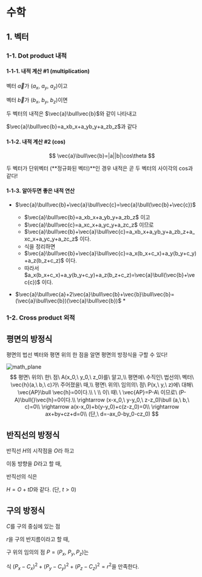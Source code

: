 # 수학

## 1. 벡터

### 1-1. Dot product 내적

#### 1-1-1. 내적 계산 #1 (multiplication)

벡터 $\vec{a}​$가 $(a_x,\ a_y,\ a_z)​$이고

벡터 $\vec{b}​$가 $(b_x,\ b_y,\ b_z)​$이면

두 벡터의 내적은 $\vec{a}\bull\vec{b}​$와 같이 나타내고

 $\vec{a}\bull\vec{b}=a_xb_x+a_yb_y+a_zb_z​$과 같다



#### 1-1-2. 내적 계산 #2 (cos)

$$
\vec{a}\bull\vec{b}=|a||b|\cos\theta
$$

두 벡터가 단위벡터 (**정규화된 벡터)**인 경우 내적은 곧 두 벡터의 사이각의 cos과 같다!



#### 1-1-3. 알아두면 좋은 내적 연산

* $\vec{a}\bull\vec{b}+\vec{a}\bull\vec{c}=\vec{a}\bull(\vec{b}+\vec{c})​$
  * $\vec{a}\bull\vec{b}=a_xb_x+a_yb_y+a_zb_z$ 이고
  * $\vec{a}\bull\vec{c}=a_xc_x+a_yc_y+a_zc_z$ 이므로
  * $\vec{a}\bull\vec{b}+\vec{a}\bull\vec{c}=a_xb_x+a_yb_y+a_zb_z+a_xc_x+a_yc_y+a_zc_z$ 이다.
  * 식을 정리하면
  * $\vec{a}\bull\vec{b}+\vec{a}\bull\vec{c}=a_x(b_x+c_x)+a_y(b_y+c_y)+a_z(b_z+c_z)​$ 이다.
  * 따라서 $a_x(b_x+c_x)+a_y(b_y+c_y)+a_z(b_z+c_z)=\vec{a}\bull(\vec{b}+\vec{c})$ 이다.



* $\vec{a}\bull\vec{a}+2\vec{a}\bull\vec{b}+\vec{b}\bull\vec{b}=(\vec{a}\bull\vec{b})(\vec{a}\bull\vec{b})$
  * 



### 1-2. Cross product 외적



## 평면의 방정식

평면의 법선 벡터와 평면 위의 한 점을 알면 평면의 방정식을 구할 수 있다!

![math_plane](C:\Users\JesusKim\Documents\GitHub\PERSONAL_STUDY\Asset\math_plane.png)
$$
평면\ 위의\ 한\ 점\ A(x_0,\ y_0,\ z_0)를\ 알고,\\
평면에\ 수직인\ 법선의\ 벡터\ \vec{h}(a,\ b,\ c)가\ 주어졌을\ 때,\\
평면\ 위의\ 임의의\ 점\ P(x,\ y,\ z)에\ 대해\ \vec{AP}\bull \vec{h}=0이다.\\
\  \\
이\ 때\ \ \vec{AP}=P-A\ 이므로\ (P-A)\bull{}\vec{h}=0이다.\\
\rightarrow (x-x_0,\ y-y_0,\ z-z_0)\bull (a,\ b,\ c)=0\\
\rightarrow a(x-x_0)+b(y-y_0)+c(z-z_0)=0\\
\rightarrow ax+by+cz+d=0\\
(단,\ d=-ax_0-by_0-cz_0)
$$

## 반직선의 방정식

반직선 $H$의 시작점을 $O$라 하고

이동 방향을 $D$라고 할 때,

반직선의 식은

$H=O+tD$와 같다. (단, $t>0$)



## 구의 방정식

$C$를 구의 중심에 있는 점

$r$을 구의 반지름이라고 할 때,

구 위의 임의의 점 $P=(P_x,\ P_y, P_z)$는

식 $(P_x-C_x)^2+(P_y-C_y)^2+(P_z-C_z)^2=r^2$을 만족한다.


